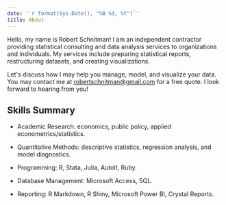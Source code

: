 ```yaml
---
date: '`r format(Sys.Date(), "%B %d, %Y")`'
title: About
---
```


Hello, my name is Robert Schnitman! I am an independent contractor providing statistical consulting and data analysis services to organizations and individuals. My services include preparing statistical reports, restructuring datasets, and creating visualizations.

Let's discuss how I may help you manage, model, and visualize your data. You may contact me at robertschnitman@gmail.com for a free quote. I look forward to hearing from you!

## Skills Summary

* Academic Research: economics, public policy, applied econometrics/statistics.

* Quantitative Methods: descriptive statistics, regression analysis, and model diagnostics.

* Programming: R, Stata, Julia, AutoIt, Ruby.

* Database Management: Microsoft Access, SQL.

* Reporting: R Markdown, R Shiny, Microsoft Power BI, Crystal Reports.
